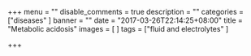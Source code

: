 +++
menu = ""
disable_comments = true
description = ""
categories = ["diseases"
]
banner = ""
date = "2017-03-26T22:14:25+08:00"
title = "Metabolic acidosis"
images = [
]
tags = ["fluid and electrolytes"
]

+++

<!--more-->
